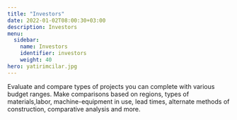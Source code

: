 ```yaml
---
title: "Investors"
date: 2022-01-02T08:00:30+03:00
description: Investors
menu:
  sidebar:
    name: Investors
    identifier: investors
    weight: 40
hero: yatirimcilar.jpg
---
```

Evaluate and compare types of projects you can complete with various budget ranges. Make comparisons based on regions, types of materials,labor, machine-equipment in use, lead times, alternate methods of construction, comparative analysis and more.